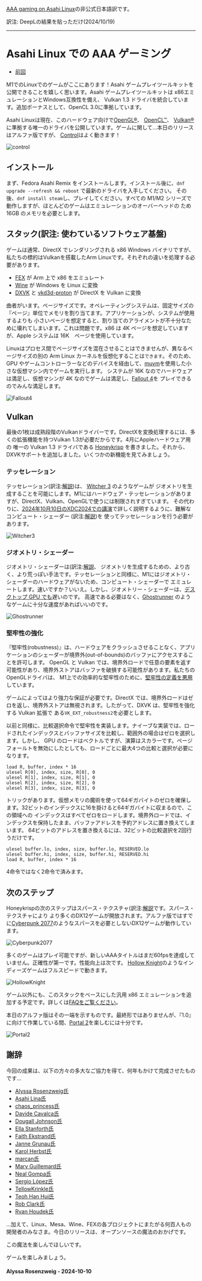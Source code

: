 [AAA gaming on Asahi Linux](https://asahilinux.org/2024/10/aaa-gaming-on-asahi-linux/)の非公式日本語訳です。

訳注: DeepLの結果を貼っただけ(2024/10/19)

---
# Asahi Linux での AAA ゲーミング

- [前回](https://github.com/asfdrwe/asahi-linux-translations/blob/main/PROGRESS202406.md)

M1でのLinuxでのゲームがここにあります！Asahi ゲームプレイツールキットを公開できることを嬉しく思います。Asahi ゲームプレイツールキットは
x86エミュレーションとWindows互換性を備え、 Vulkan 1.3 ドライバを統合しています。追加ボーナスとして、OpenCL 3.0に準拠しています。

Asahi Linuxは現在、このハードウェア向けで[OpenGL®](https://www.khronos.org/conformance/adopters/conformant-products/opengl#submission_3470)、
[OpenCL™](https://www.khronos.org/conformance/adopters/conformant-products/opencl#submission_433)、 [Vulkan®](https://www.khronos.org/conformance/adopters/conformant-products#submission_7910)に準拠する唯一のドライバを公開しています。ゲームに関して...本日のリリースはアルファ版ですが、
[Control](https://store.steampowered.com/app/870780/Control_Ultimate_Edition/)はよく動きます！

![control](https://asahilinux.org/img/blog/2024/10/Control-small.avif)

## インストール
まず、Fedora Asahi Remix をインストールします。インストール後に、`dnf upgrade --refresh && reboot` で最新のドライバを入手してください。
その後、`dnf install steam`し、プレイしてください。すべての M1/M2 シリーズで動作しますが、ほとんどのゲームはエミュレーションのオーバーヘッドの
ため 16GB のメモリを必要とします。

## スタック(訳注: 使わているソフトウェア基盤)
ゲームは通常、DirectX でレンダリングされる x86 Windows バイナリですが、私たちの標的はVulkanを搭載したArm Linuxです。それぞれの違いを処理する必要があります。

- [FEX](https://fex-emu.com/) が Arm 上で x86 をエミュレート
- [Wine](https://www.winehq.org/) が Windows を Linux に変換
- [DXVK](https://github.com/doitsujin/dxvk) と [vkd3d-proton](https://github.com/HansKristian-Work/vkd3d-proton) が DirectX を Vulkan に変換

曲者がいます。ページサイズです。オペレーティングシステムは、固定サイズの『ページ』単位でメモリを割り当てます。アプリケーションが、システムが使用するよりも
小さいページを想定すると、割り当てのアライメントが不十分なために壊れてしまいます。これは問題です。x86 は 4K ページを想定していますが、Apple システムは
16K　ページを使用しています。

Linuxはプロセス間でページサイズを混在させることはできませんが、異なるページサイズの別の Arm Linux カーネルを仮想化することは``できます``。そのため、
GPU やゲームコントローラーなどのデバイスを経由して、[muvm](https://github.com/AsahiLinux/muvm)を使用した小さな仮想マシン内でゲームを実行します。
システムが 16K なのでハードウェアは満足し、仮想マシンが 4K なのでゲームは満足し、[Fallout 4](https://store.steampowered.com/app/377160/Fallout_4/)を
プレイできるのでみんな満足します。

![Fallout4](https://asahilinux.org/img/blog/2024/10/Fallout4-small.avif)

## Vulkan
最後の1枚は成熟段階のVulkanドライバーです。DirectXを変換処理するには、多くの拡張機能を持つVulkan 1.3が必要だからです。4月にAppleハードウェア用の
唯一の Vulkan 1.3 ドライバである [Honeykrisp](https://rosenzweig.io/blog/vk13-on-the-m1-in-1-month.html) を書きました。それから、
DXVKサポートを追加しました。いくつかの新機能を見てみましょう。

### テッセレーション
テッセレーション(訳注:[解説](https://ja.wikipedia.org/wiki/%E3%83%86%E3%83%83%E3%82%BB%E3%83%AC%E3%83%BC%E3%82%B7%E3%83%A7%E3%83%B3))は、
[Witcher 3](https://store.steampowered.com/app/292030/The_Witcher_3_Wild_Hunt/) のようなゲームが
ジオメトリを生成することを可能にします。M1にはハードウェア・テッセレーションがありますが、DirectX、Vulkan、OpenGLで使うには制限されすぎています。
その代わりに、[2024年10月10日のXDC2024での講演](https://www.youtube.com/live/pDsksRBLXPk)で詳しく説明するように、難解なコンピュート・シェーダー
(訳注:[解説](https://ja.wikipedia.org/wiki/%E3%82%B7%E3%82%A7%E3%83%BC%E3%83%80%E3%83%BC#%E3%82%B3%E3%83%B3%E3%83%94%E3%83%A5%E3%83%BC%E3%83%88%E3%82%B7%E3%82%A7%E3%83%BC%E3%83%80%E3%83%BC))を
使ってテッセレーションを行う必要があります。

![Witcher3](https://asahilinux.org/img/blog/2024/10/Witcher3-small.avif)

### ジオメトリ・シェーダー
ジオメトリ・シェーダーは(訳注:[解説](https://ja.wikipedia.org/wiki/%E3%82%B7%E3%82%A7%E3%83%BC%E3%83%80%E3%83%BC#%E3%82%B8%E3%82%AA%E3%83%A1%E3%83%88%E3%83%AA%E3%82%B7%E3%82%A7%E3%83%BC%E3%83%80%E3%83%BC)、
ジオメトリを生成するための、より古く、より荒っぽい手法です。テッセレーションと同様に、M1にはジオメトリ・シェーダーのハードウェアがないため、コンピュート・シェーダーで
エミュレートします。速いですか？いいえ。しかし、ジオメトリー・シェーダーは、[デスクトップ GPU でも](http://www.joshbarczak.com/blog/?p=667)遅いのです。
高速である必要はなく、[Ghostrunner](https://store.steampowered.com/app/1139900/Ghostrunner/) のようなゲームに十分な速度があればいいのです。

![Ghostrunner](https://asahilinux.org/img/blog/2024/10/Ghostrunner-small.avif)

### 堅牢性の強化
『堅牢性(robustness)』は、ハードウェアをクラッシュさせることなく、アプリケーションのシェーダーが境界外(out-of-bounds)のバッファにアクセスすることを許可します。
OpenGL と Vulkan では、境界外ロードで任意の要素を返す可能性があり、境界外ストアはバッファを破損する可能性があります。私たちのOpenGLドライバは、
M1上での効率的な堅牢性のために、[堅牢性の定義を悪用](https://rosenzweig.io/blog/conformant-gl46-on-the-m1.html)しています。

ゲームによってはより強力な保証が必要です。DirectX では、境界外ロードはゼロを返し、境界外ストアは無視されます。したがって、DXVK は、堅牢性を強化する Vulkan 拡張で
ある`VK_EXT_robustness2`を必要とします。

以前と同様に、比較選択命令で堅牢性を実装します。ナイーブな実装では、ロードされたインデックスとバッファサイズを比較し、範囲外の場合はゼロを選択します。しかし、
GPU のロードはベクトルですが、演算はスカラーです。ページフォールトを無効にしたとしても、ロードごとに最大4つの比較と選択が必要になります。

```
load R, buffer, index * 16
ulesel R[0], index, size, R[0], 0
ulesel R[1], index, size, R[1], 0
ulesel R[2], index, size, R[2], 0
ulesel R[3], index, size, R[3], 0
```

トリックがあります。仮想メモリの魔術を使って64ギガバイトのゼロを確保します。32ビットのインデックスに16を掛けると64ギガバイトに収まるので、この領域への
インデックスはすべてゼロをロードします。境界外ロードでは、インデックスを保持したまま、バッファアドレスを予約アドレスに置き換えてしまいます。
64ビットのアドレスを置き換えるには、32ビットの比較選択を2回行うだけです。

```
ulesel buffer.lo, index, size, buffer.lo, RESERVED.lo
ulesel buffer.hi, index, size, buffer.hi, RESERVED.hi
load R, buffer, index * 16
```

4命令ではなく2命令で済みます。

## 次のステップ
Honeykrispの次のステップはスパース・テクスチャ(訳注:[解説](https://docs.unity3d.com/ja/2019.4/Manual/SparseTextures.html)です。スパース・テクスチャにより
より多くのDX12ゲームが開放されます。アルファ版ではすでに[Cyberpunk 2077](https://store.steampowered.com/app/1091500/Cyberpunk_2077/)のようなスパースを必要としないDX12ゲームが動作しています。

![Cyberpunk2077](https://asahilinux.org/img/blog/2024/10/Cyberpunk2077-small.avif)

多くのゲームはプレイ可能ですが、新しいAAAタイトルはまだ60fpsを達成していません。正確性が第一です。性能向上は次です。
[Hollow Knight](https://store.steampowered.com/app/367520/Hollow_Knight/)のようなインディーズゲームはフルスピードで動きます。

![HollowKnight](https://asahilinux.org/img/blog/2024/10/HollowKnight-small.avif)

ゲーム以外にも、このスタックをベースにした汎用 x86 エミュレーションを追加する予定です。詳しくは[FAQをご覧ください](https://docs.fedoraproject.org/en-US/fedora-asahi-remix/x86-support/)。

本日のアルファ版はその一端を示すものです。最終形ではありませんが、『1.0』に向けて作業している間、[Portal 2](https://store.steampowered.com/app/620/Portal_2/)を楽しむには十分です。

![Portal2](https://asahilinux.org/img/blog/2024/10/Portal2-small.avif)

## 謝辞
今回の成果は、以下の方々の多大なご協力を得て、何年もかけて完成させたものです...

- [Alyssa Rosenzweig氏](https://rosenzweig.io/)
- [Asahi Lina氏](https://lina.yt/me)
- [chaos_princess氏](https://social.treehouse.systems/@chaos_princess)
- [Davide Cavalca氏](https://github.com/davide125)
- [Dougall Johnson氏](https://mastodon.social/@dougall)
- [Ella Stanforth氏](https://ella.gay/)
- [Faith Ekstrand氏](https://www.gfxstrand.net/faith/welcome/)
- [Janne Grunau氏](https://social.treehouse.systems/@janne)
- [Karol Herbst氏](https://chaos.social/@karolherbst)
- [marcan氏](https://social.treehouse.systems/@marcan)
- [Mary Guillemard氏](https://mary.zone/)
- [Neal Gompa氏](https://neal.gompa.dev/)
- [Sergio López氏](https://sinrega.org/)
- [TellowKrinkle氏](https://github.com/TellowKrinkle)
- [Teoh Han Hui氏](https://github.com/teohhanhui)
- [Rob Clark氏](https://mastodon.gamedev.place/@robclark)
- [Ryan Houdek氏](https://github.com/sonicadvance1)

...加えて、Linux、Mesa、Wine、FEXの各プロジェクトにまたがる何百人もの開発者のみなさま。今日のリリースは、オープンソースの魔法のおかげです。

この魔法を楽しんでほしいです。

ゲームを楽しみましょう。

#### Alyssa Rosenzweig - 2024-10-10
